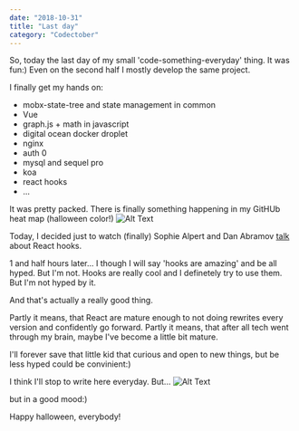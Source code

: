 ```yaml
---
date: "2018-10-31"
title: "Last day"
category: "Codectober"
---
```


So, today the last day of my small 'code-something-everyday' thing.
It was fun:) Even on the second half I mostly develop the same project.

I finally get my hands on:

- mobx-state-tree and state management in common
- Vue
- graph.js + math in javascript
- digital ocean docker droplet
- nginx
- auth 0
- mysql and sequel pro
- koa
- react hooks
- ...

It was pretty packed. There is finally something happening in my GitHUb heat map (halloween color!)
![Alt Text](./github.png)

Today, I decided just to watch (finally) Sophie Alpert and Dan Abramov [talk](https://medium.com/@dan_abramov/making-sense-of-react-hooks-fdbde8803889) about React hooks.

1 and half hours later...
I though I will say 'hooks are amazing' and be all hyped.
But I'm not. Hooks are really cool and I definetely try to use them. But I'm not hyped by it. 

And that's actually a really good thing. 

Partly it means, that React are mature enough to not doing rewrites every version and confidently go forward.
Partly it means, that after all tech went through my brain, maybe I've become a little bit mature.

I'll forever save that little kid that curious and open to new things, but be less hyped could be convinient:)

I think I'll stop to write here everyday.
But...
![Alt Text](http://24.media.tumblr.com/e1e074f3f5c0269e7733e1886b887f1a/tumblr_mxz7iedajb1t4io7mo5_250.gif)

but in a good mood:)

Happy halloween, everybody!
